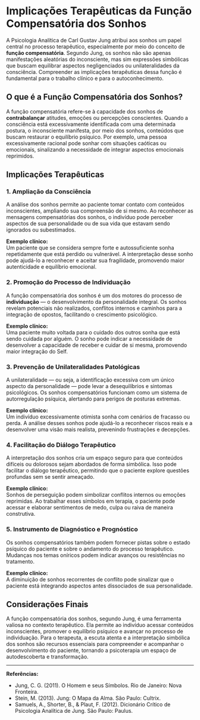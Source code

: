 
# Implicações Terapêuticas da Função Compensatória dos Sonhos

A Psicologia Analítica de Carl Gustav Jung atribui aos sonhos um papel central no processo terapêutico, especialmente por meio do conceito de **função compensatória**. Segundo Jung, os sonhos não são apenas manifestações aleatórias do inconsciente, mas sim expressões simbólicas que buscam equilibrar aspectos negligenciados ou unilateralidades da consciência. Compreender as implicações terapêuticas dessa função é fundamental para o trabalho clínico e para o autoconhecimento.

## O que é a Função Compensatória dos Sonhos?

A função compensatória refere-se à capacidade dos sonhos de **contrabalançar** atitudes, emoções ou percepções conscientes. Quando a consciência está excessivamente identificada com uma determinada postura, o inconsciente manifesta, por meio dos sonhos, conteúdos que buscam restaurar o equilíbrio psíquico. Por exemplo, uma pessoa excessivamente racional pode sonhar com situações caóticas ou emocionais, sinalizando a necessidade de integrar aspectos emocionais reprimidos.

## Implicações Terapêuticas

### 1. **Ampliação da Consciência**

A análise dos sonhos permite ao paciente tomar contato com conteúdos inconscientes, ampliando sua compreensão de si mesmo. Ao reconhecer as mensagens compensatórias dos sonhos, o indivíduo pode perceber aspectos de sua personalidade ou de sua vida que estavam sendo ignorados ou subestimados.

**Exemplo clínico:**  
Um paciente que se considera sempre forte e autossuficiente sonha repetidamente que está perdido ou vulnerável. A interpretação desse sonho pode ajudá-lo a reconhecer e aceitar sua fragilidade, promovendo maior autenticidade e equilíbrio emocional.

### 2. **Promoção do Processo de Individuação**

A função compensatória dos sonhos é um dos motores do processo de **individuação** — o desenvolvimento da personalidade integral. Os sonhos revelam potenciais não realizados, conflitos internos e caminhos para a integração de opostos, facilitando o crescimento psicológico.

**Exemplo clínico:**  
Uma paciente muito voltada para o cuidado dos outros sonha que está sendo cuidada por alguém. O sonho pode indicar a necessidade de desenvolver a capacidade de receber e cuidar de si mesma, promovendo maior integração do Self.

### 3. **Prevenção de Unilateralidades Patológicas**

A unilateralidade — ou seja, a identificação excessiva com um único aspecto da personalidade — pode levar a desequilíbrios e sintomas psicológicos. Os sonhos compensatórios funcionam como um sistema de autorregulação psíquica, alertando para perigos de posturas extremas.

**Exemplo clínico:**  
Um indivíduo excessivamente otimista sonha com cenários de fracasso ou perda. A análise desses sonhos pode ajudá-lo a reconhecer riscos reais e a desenvolver uma visão mais realista, prevenindo frustrações e decepções.

### 4. **Facilitação do Diálogo Terapêutico**

A interpretação dos sonhos cria um espaço seguro para que conteúdos difíceis ou dolorosos sejam abordados de forma simbólica. Isso pode facilitar o diálogo terapêutico, permitindo que o paciente explore questões profundas sem se sentir ameaçado.

**Exemplo clínico:**  
Sonhos de perseguição podem simbolizar conflitos internos ou emoções reprimidas. Ao trabalhar esses símbolos em terapia, o paciente pode acessar e elaborar sentimentos de medo, culpa ou raiva de maneira construtiva.

### 5. **Instrumento de Diagnóstico e Prognóstico**

Os sonhos compensatórios também podem fornecer pistas sobre o estado psíquico do paciente e sobre o andamento do processo terapêutico. Mudanças nos temas oníricos podem indicar avanços ou resistências no tratamento.

**Exemplo clínico:**  
A diminuição de sonhos recorrentes de conflito pode sinalizar que o paciente está integrando aspectos antes dissociados de sua personalidade.

## Considerações Finais

A função compensatória dos sonhos, segundo Jung, é uma ferramenta valiosa no contexto terapêutico. Ela permite ao indivíduo acessar conteúdos inconscientes, promover o equilíbrio psíquico e avançar no processo de individuação. Para o terapeuta, a escuta atenta e a interpretação simbólica dos sonhos são recursos essenciais para compreender e acompanhar o desenvolvimento do paciente, tornando a psicoterapia um espaço de autodescoberta e transformação.

---
**Referências:**
- Jung, C. G. (2011). O Homem e seus Símbolos. Rio de Janeiro: Nova Fronteira.
- Stein, M. (2013). Jung: O Mapa da Alma. São Paulo: Cultrix.
- Samuels, A., Shorter, B., & Plaut, F. (2012). Dicionário Crítico de Psicologia Analítica de Jung. São Paulo: Paulus.
```
